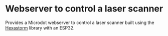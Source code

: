 # Webserver to control a laser scanner

Provides a Microdot webserver to control a laser scanner built using the [Hexastorm](https://github.com/hstarmans/hexastorm)
library with an ESP32.


